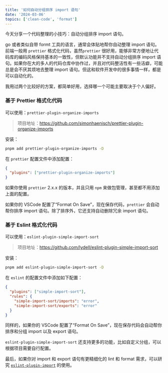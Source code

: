 ```yaml
---
title: '如何自动分组排序 import 语句'
date: '2024-03-06'
topics: ['clean-code', 'format']
---
```


今天分享一个代码整理的小技巧：自动分组排序 import 语句。

go 或者类似自带 formt 工具的语言，通常会体贴地帮你自动整理 import 语句。前端一般用 `prettier` 格式化代码，虽然`prettier` 很好用，能够非常方便地让代码库的编码风格保持基本的一致性，但默认功能并不支持自动分组排序 import 语句。如果你在大的多人的代码仓库中协作过，并且对代码整洁性有一些洁癖，可能总是会不厌其烦地去整理 import 语句。但这和软件开发中的很多事情一样，都是可以自动化的。

我用过两个比较好的方案，都简单好用，选择哪一个可能主要取决于个人偏好。

### 基于 Prettier 格式化代码

可以使用：`prettier-plugin-organize-imports`

> 项目地址：https://github.com/simonhaenisch/prettier-plugin-organize-imports

安装：

```sh
pnpm add prettier-plugin-organize-imports -D
```

在 `prettier` 配置文件中添加配置：

```json
{
  "plugins": ["prettier-plugin-organize-imports"]
}
```

如果你使用 `prettier` 2.x.x 的版本，并且只用 `npm` 来做包管理，甚至都不用添加上面的配置。

如果你的 VSCode 配置了“Format On Save”，现在保存代码，`prettier` 会自动帮你排序 import 语句。除了排序外，它还支持自动删除冗余 import 语句。

### 基于 Eslint 格式化代码

可以使用：`eslint-plugin-simple-import-sort`

> 项目地址：https://github.com/lydell/eslint-plugin-simple-import-sort

安装：

```sh
pnpm add eslint-plugin-simple-import-sort -D
```

在 `eslint` 的配置文件中添加如下配置：

```json
{
  "plugins": ["simple-import-sort"],
  "rules": {
    "simple-import-sort/imports": "error",
    "simple-import-sort/exports": "error"
  }
}
```

同样的，如果你的 VSCode 配置了“Format On Save”，现在保存代码会自动帮你排序和分组 import 以及 export 语句。

`eslint-plugin-simple-import-sort` 还支持更多的功能，比如自定义分组，可以根据项目需要自行配置。

最后，如果你对 import 和 export 语句有更精细化的 lint 和 format 需求，可以研究 [`eslint-plugin-import`](https://github.com/import-js/eslint-plugin-import/) 的使用。
